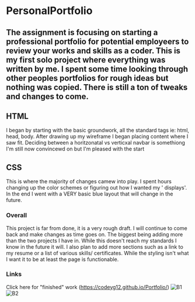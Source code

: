 # PersonalPortfolio
## The assignment is focusing on starting a professional portfolio for potential employeers to review your works and skills as a coder. This is my first solo project where everything was written by me. I spent some time looking through other peoples portfolios for rough ideas but nothing was copied. There is still a ton of tweaks and changes to come. 

## HTML

I began by starting with the basic groundwork, all the standard tags ie: html, head, body. After drawing up my wireframe I began placing content where I saw fit. Deciding between a horitzonatal vs verticxal navbar is somethiong I'm still now convincewd on but I'm pleased with the start

## CSS

This is where the majority of changes camew into play. I spent hours changing up the color schemes or figuring out how I wanted my ' displays'. In the end I went with a VERY basic blue layout that will change in the future.

### Overall

This project is far from done, it is a very rough draft. I will continue to come back and make changes as time goes on. The biggest being adding more than the two projects I have in. While this doesn't reach my standards I know in the future it will. I also plan to add more sections such as a link to my resume or a list of various skills/ certificates. While the styling isn't what I want it to be at least the page is functionable.

### Links

Click here for "finished" work (https://codeyg12.github.io/Portfolio/)
![B1](https://user-images.githubusercontent.com/103782398/172539425-be8c4a62-9202-4ca5-a110-79ce01ec5d4e.png)
![B2](https://user-images.githubusercontent.com/103782398/172539482-14a94cdc-8870-4b10-ba99-eb38c4ef019c.png)

